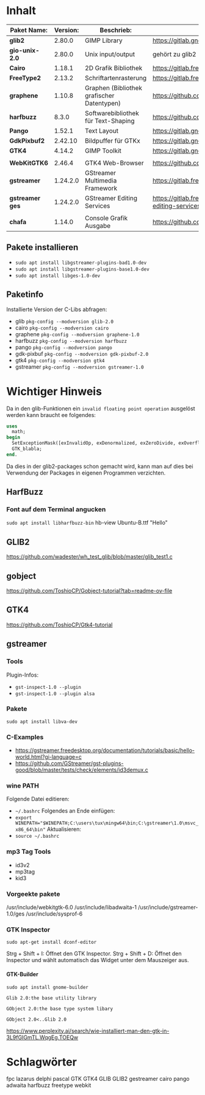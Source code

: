 # Inhalt
| **Paket Name:**   | **Version:** | **Beschrieb:**                             | **Download:**                                                  |
| ---               | ---          | ---                                        | ---                                                            |
| **glib2**         | 2.80.0       | GIMP Library                               | https://gitlab.gnome.org/GNOME/glib                            |
| **gio-unix-2.0**  | 2.80.0       | Unix input/output                          | gehört zu glib2                                                |
| **Cairo**         | 1.18.1       | 2D Grafik Bibliothek                       | https://gitlab.freedesktop.org/cairo/cairo                     |
| **FreeType2**     | 2.13.2       | Schriftartenrasterung                      | https://gitlab.freedesktop.org/freetype/freetype               |
| **graphene**      | 1.10.8       | Graphen (Bibliothek grafischer Datentypen) | https://github.com/ebassi/graphene                             |
| **harfbuzz**      | 8.3.0        | Softwarebibliothek für Text-Shaping        | https://github.com/harfbuzz/harfbuzz                           |
| **Pango**         | 1.52.1       | Text Layout                                | https://gitlab.gnome.org/GNOME/pango                           |
| **GdkPixbuf2**    | 2.42.10      | Bildpuffer für GTKx                        | https://gitlab.gnome.org/GNOME/gdk-pixbuf                      |
| **GTK4**          | 4.14.2       | GIMP Toolkit                               | https://gitlab.gnome.org/GNOME/gtk                             |
|                   |              |                                            |                                                                |
| **WebKitGTK6**    | 2.46.4       | GTK4 Web-Browser                           | https://github.com/WebKit                                      |
| **gstreamer**     | 1.24.2.0     | GStreamer Multimedia Framework             | https://gitlab.freedesktop.org/gstreamer                       |
| **gstreamer ges** | 1.24.2.0     | GStreamer Editing Services                 | https://gitlab.freedesktop.org/gstreamer/gst-editing-services  |
|                   |              |                                            |                                                                |
| **chafa**         | 1.14.0       | Console Grafik Ausgabe                     | https://github.com/hpjansson/chafa                             |


## Pakete installieren
- `sudo apt install libgstreamer-plugins-bad1.0-dev`
- `sudo apt install libgstreamer-plugins-base1.0-dev`
- `sudo apt install libges-1.0-dev` 


## Paketinfo
Installierte Version der C-Libs abfragen:
- glib `pkg-config --modversion glib-2.0` 
- cairo `pkg-config --modversion cairo` 
- graphene `pkg-config --modversion graphene-1.0`
- harfbuzz `pkg-config --modversion harfbuzz`
- pango `pkg-config --modversion pango` 
- gdk-pixbuf `pkg-config --modversion gdk-pixbuf-2.0` 
- gtk4 `pkg-config --modversion gtk4` 
- gstreamer `pkg-config --modversion gstreamer-1.0` 


# Wichtiger Hinweis
Da in den glib-Funktionen ein `invalid floating point operation` ausgelöst werden kann braucht ee folgendes:
```pascal
uses
  math;
begin
  SetExceptionMask([exInvalidOp, exDenormalized, exZeroDivide, exOverflow, exUnderflow, exPrecision]);
  GTK_blabla;
end.
```
Da dies in der glib2-packages schon gemacht wird, kann man auf dies bei Verwendung der Packages in eigenen Programmen verzichten.

## HarfBuzz

### Font auf dem Terminal angucken
`sudo apt install libharfbuzz-bin`
hb-view Ubuntu-B.ttf "Hello"






## GLIB2 
https://github.com/wadester/wh_test_glib/blob/master/glib_test1.c

## gobject
https://github.com/ToshioCP/Gobject-tutorial?tab=readme-ov-file

## GTK4
https://github.com/ToshioCP/Gtk4-tutorial

## gstreamer

### Tools
Plugin-Infos:
- `gst-inspect-1.0 --plugin`
- `gst-inspect-1.0 --plugin alsa`

### Pakete
`sudo apt install libva-dev`

### C-Examples
- https://gstreamer.freedesktop.org/documentation/tutorials/basic/hello-world.html?gi-language=c
- https://github.com/GStreamer/gst-plugins-good/blob/master/tests/check/elements/id3demux.c

### wine PATH
Folgende Datei editieren:
- `~/.bashrc`
Folgendes an Ende einfügen:
- `export WINEPATH="$WINEPATH;C:\users\tux\mingw64\bin;C:\gstreamer\1.0\msvc_x86_64\bin"`
Aktualisieren:
- `source ~/.bashrc`

### mp3 Tag Tools
- id3v2
- mp3tag
- kid3

### Vorgeekte pakete

/usr/include/webkitgtk-6.0
/usr/include/libadwaita-1
/usr/include/gstreamer-1.0/ges
/usr/include/sysprof-6

### GTK Inspector

`sudo apt-get install dconf-editor`

Strg + Shift + I: Öffnet den GTK Inspector.
Strg + Shift + D: Öffnet den Inspector und wählt automatisch das Widget unter dem Mauszeiger aus.

#### GTK-Builder

`sudo apt install gnome-builder`

```mermaid
Glib 2.0:the base utility library

GObject 2.0:the base type system libary

GObject 2.0<..Glib 2.0
```






https://www.perplexity.ai/search/wie-installiert-man-den-gtk-in-3L9fGIGmTL.WqgEg.TOEQw

# Schlagwörter
fpc lazarus delphi pascal GTK GTK4 GLIB GLIB2 gestreamer cairo pango adwaita harfbuzz freetype webkit








